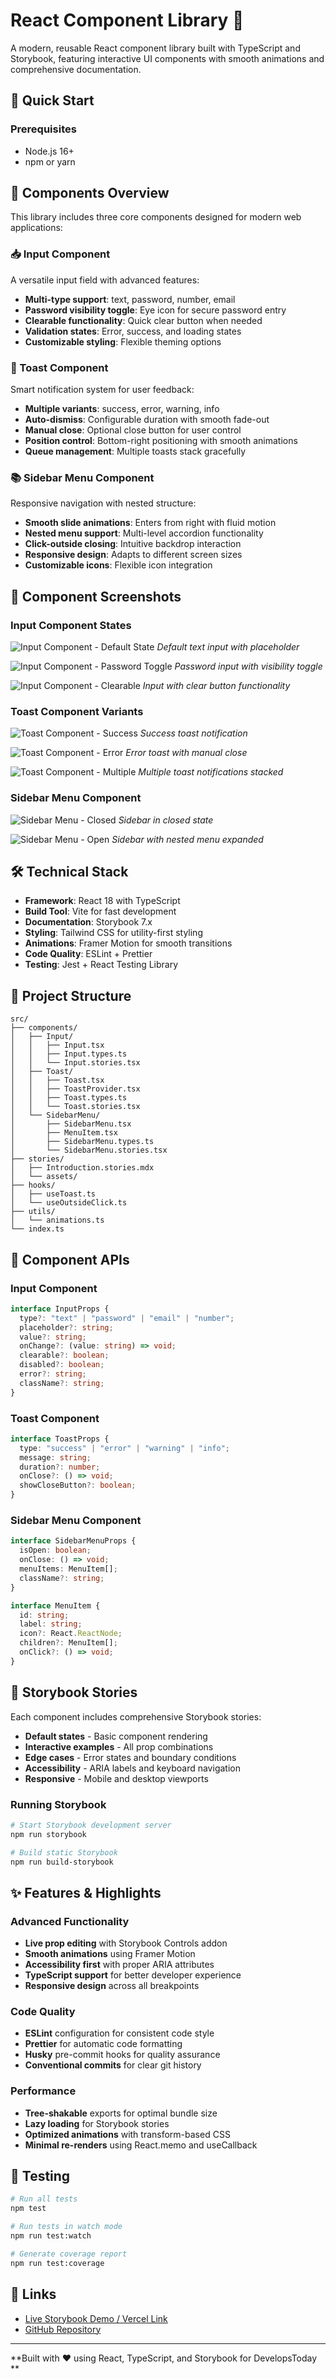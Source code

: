 # React Component Library 🎨

A modern, reusable React component library built with TypeScript and Storybook, featuring interactive UI components with smooth animations and comprehensive documentation.

## 🚀 Quick Start

### Prerequisites

- Node.js 16+
- npm or yarn

## 🧩 Components Overview

This library includes three core components designed for modern web applications:

### 📥 Input Component

A versatile input field with advanced features:

- **Multi-type support**: text, password, number, email
- **Password visibility toggle**: Eye icon for secure password entry
- **Clearable functionality**: Quick clear button when needed
- **Validation states**: Error, success, and loading states
- **Customizable styling**: Flexible theming options

### 🔔 Toast Component

Smart notification system for user feedback:

- **Multiple variants**: success, error, warning, info
- **Auto-dismiss**: Configurable duration with smooth fade-out
- **Manual close**: Optional close button for user control
- **Position control**: Bottom-right positioning with smooth animations
- **Queue management**: Multiple toasts stack gracefully

### 📚 Sidebar Menu Component

Responsive navigation with nested structure:

- **Smooth slide animations**: Enters from right with fluid motion
- **Nested menu support**: Multi-level accordion functionality
- **Click-outside closing**: Intuitive backdrop interaction
- **Responsive design**: Adapts to different screen sizes
- **Customizable icons**: Flexible icon integration

## 📸 Component Screenshots

### Input Component States

![Input Component - Default State](./images/screenshots/input-default.png)
_Default text input with placeholder_

![Input Component - Password Toggle](./images/screenshots/input-password.png)
_Password input with visibility toggle_

![Input Component - Clearable](./images/screenshots/input-clearable.png)
_Input with clear button functionality_

### Toast Component Variants

![Toast Component - Success](./images/screenshots/toast-success.png)
_Success toast notification_

![Toast Component - Error](./images/screenshots/toast-error.png)
_Error toast with manual close_

![Toast Component - Multiple](./images/screenshots/toast-multiple.png)
_Multiple toast notifications stacked_

### Sidebar Menu Component

![Sidebar Menu - Closed](./images/screenshots/sidebar-closed.png)
_Sidebar in closed state_

![Sidebar Menu - Open](./images/screenshots/sidebar-open.png)
_Sidebar with nested menu expanded_



## 🛠️ Technical Stack

- **Framework**: React 18 with TypeScript
- **Build Tool**: Vite for fast development
- **Documentation**: Storybook 7.x
- **Styling**: Tailwind CSS for utility-first styling
- **Animations**: Framer Motion for smooth transitions
- **Code Quality**: ESLint + Prettier
- **Testing**: Jest + React Testing Library

## 📁 Project Structure

```
src/
├── components/
│   ├── Input/
│   │   ├── Input.tsx
│   │   ├── Input.types.ts
│   │   └── Input.stories.tsx
│   ├── Toast/
│   │   ├── Toast.tsx
│   │   ├── ToastProvider.tsx
│   │   ├── Toast.types.ts
│   │   └── Toast.stories.tsx
│   └── SidebarMenu/
│       ├── SidebarMenu.tsx
│       ├── MenuItem.tsx
│       ├── SidebarMenu.types.ts
│       └── SidebarMenu.stories.tsx
├── stories/
│   ├── Introduction.stories.mdx
│   └── assets/
├── hooks/
│   ├── useToast.ts
│   └── useOutsideClick.ts
├── utils/
│   └── animations.ts
└── index.ts
```

## 🎯 Component APIs

### Input Component

```typescript
interface InputProps {
  type?: "text" | "password" | "email" | "number";
  placeholder?: string;
  value?: string;
  onChange?: (value: string) => void;
  clearable?: boolean;
  disabled?: boolean;
  error?: string;
  className?: string;
}
```

### Toast Component

```typescript
interface ToastProps {
  type: "success" | "error" | "warning" | "info";
  message: string;
  duration?: number;
  onClose?: () => void;
  showCloseButton?: boolean;
}
```

### Sidebar Menu Component

```typescript
interface SidebarMenuProps {
  isOpen: boolean;
  onClose: () => void;
  menuItems: MenuItem[];
  className?: string;
}

interface MenuItem {
  id: string;
  label: string;
  icon?: React.ReactNode;
  children?: MenuItem[];
  onClick?: () => void;
}
```

## 🎨 Storybook Stories

Each component includes comprehensive Storybook stories:

- **Default states** - Basic component rendering
- **Interactive examples** - All prop combinations
- **Edge cases** - Error states and boundary conditions
- **Accessibility** - ARIA labels and keyboard navigation
- **Responsive** - Mobile and desktop viewports

### Running Storybook

```bash
# Start Storybook development server
npm run storybook

# Build static Storybook
npm run build-storybook
```

## ✨ Features & Highlights

### Advanced Functionality

- **Live prop editing** with Storybook Controls addon
- **Smooth animations** using Framer Motion
- **Accessibility first** with proper ARIA attributes
- **TypeScript support** for better developer experience
- **Responsive design** across all breakpoints

### Code Quality

- **ESLint** configuration for consistent code style
- **Prettier** for automatic code formatting
- **Husky** pre-commit hooks for quality assurance
- **Conventional commits** for clear git history

### Performance

- **Tree-shakable** exports for optimal bundle size
- **Lazy loading** for Storybook stories
- **Optimized animations** with transform-based CSS
- **Minimal re-renders** using React.memo and useCallback

## 🧪 Testing

```bash
# Run all tests
npm test

# Run tests in watch mode
npm run test:watch

# Generate coverage report
npm run test:coverage
```

## 🔗 Links

- [Live Storybook Demo / Vercel Link](https://develops-today-jalashikhaliyeva.vercel.app/)
- [GitHub Repository](https://github.com/jalashikhaliyeva/develops-today-jalashikhaliyeva)

---

**Built with ❤️ using React, TypeScript, and Storybook for DevelopsToday **
